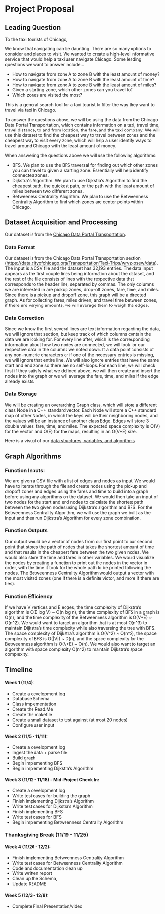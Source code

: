 # Project Proposal
## Leading Question 

To the taxi tourists of Chicago,

We know that navigating can be daunting.  There are so many options to consider and places to visit.  We wanted to create a high-level informative service that would help a taxi user navigate Chicago.  Some leading questions we want to answer include…
- How to navigate from zone A to zone B with the least amount of money?
- How to navigate from zone A to zone B with the least amount of time?
- How to navigate from zone A to zone B with the least amount of miles?
- Given a starting zone, which other zones can you travel to?
- Which zones are visited the most?

This is a general search tool for a taxi tourist to filter the way they want to travel via taxi in Chicago.

To answer the questions above, we will be using the data from the Chicago Data Portal Transportation, which contains information on a taxi, travel time, travel distance, to and from location, the fare, and the taxi company.  We will use this dataset to find the cheapest way to travel between zones and the cheapest way to visit every zone, which will help a user identify ways to travel around Chicago with the least amount of money.

When answering the questions above we will use the following algorithms: 
- BFS.  We plan to use the BFS traversal for finding out which other zones you can travel to given a starting zone.  Essentially will help identify connected zones.
- Dijkstra's Algorithm.  We plan to use Dijkstra’s Algorithm to find the cheapest path, the quickest path, or the path with the least amount of miles between two different zones.
- Betweeness Centrality Alogrithm. We plan to use the Betweenness Centrality Algorithm to find which zones are center points within Chicago.


## Dataset Acquisition and Processing
Our dataset is from the [Chicago Data Portal Transportation](https://data.cityofchicago.org/Transportation/Taxi-Trips/wrvz-psew/data).

### Data Format
Our dataset is from the Chicago Data Portal Transportation section (https://data.cityofchicago.org/Transportation/Taxi-Trips/wrvz-psew/data). The input is a CSV file and the dataset has 32,193 entries. The data input appears as the first couple lines being information about the dataset, and the rest of the file consists of lines with the respective data that corresponds to the header line, separated by commas. The only columns we are interested in are pickup zones, drop-off zones, fare, time, and miles.  Since there is a pickup and dropoff zone, this graph will be a directed graph. As for collecting fares, miles driven, and travel time between zones, if there are varying amounts, we will average them to weigh the edges. 

### Data Correction
Since we know the first several lines are text information regarding the data, we will ignore that section, but keep track of which columns contain the data we are looking for. For every line after, which is the corresponding information about how two nodes are connected, we will look for our respective data in the columns we noted down. If a data point consists of any non-numeric characters or if one of the necessary entries is missing, we will ignore that entire line.  We will also ignore entries that have the same start and end zone so there are no self-loops.  For each line, we will check first if they satisfy what we defined above, we will then create and insert the nodes into the graph or we will average the fare, time, and miles if the edge already exists.

### Data Storage

We will be creating an overarching Graph class, which will store a different class Node in a C++ standard vector.  Each Node will store a C++ standard map of other Nodes, in which the keys will be their neighboring nodes, and the values will be an instance of another class Edge. Edges will store 3 double values: fare, time, and miles.  The expected space complexity is O(V) for the vector, and O(E) for the maps,  resulting in an O(V+E) size.

Here is a visual of our [data structures, variables, and algorithms](https://lucid.app/lucidchart/0ca84bf6-6378-4cd5-96d3-1a3280ba7a60/edit?view_items=k0r5oRvgkwqO&invitationId=inv_a7727084-f564-4628-b019-52f3d605a3df) 

## Graph Algorithms 

### Function Inputs:
We are given a CSV file with a list of edges and nodes as input. We would have to iterate through the file and create nodes using the pickup and dropoff zones and edges using the fares and time to build into a graph before using any algorithms on the dataset. We would then take an input of two nodes for the start and end nodes to calculate the shortest path between the two given nodes using Dijkstra’s algorithm and BFS. For the Betweenness Centrality Algorithm, we will use the graph we built as the input and then run Dijkstra’s Algorithm for every zone combination.

### Function Outputs
Our output would be a vector of nodes from our first point to our second point that stores the path of nodes that takes the shortest amount of time and that results in the cheapest fare between the two given nodes. We would also store the time and fares in other variables. We would visualize the nodes by creating a function to print out the nodes in the vector in order, with the time it took for the whole path to be printed following the nodes. The Betweenness Centrality Algorithm would output a vector with the most visited zones (one if there is a definite victor, and more if there are ties).  

### Function Efficiency
If we have V vertices and E edges, the time complexity of Dijkstra’s algorithm is O(E log V) ~ O(n log n), the time complexity of BFS in a graph is O(n), and the time complexity of the Betweenness algorithm is O(V*E) ~ O(n^2). We would want to target an algorithm that is at most O(n^3) to maintain Dijkstra’s time complexity while also traversing the tree with BFS. The space complexity of Dijkstra’s algorithm is O(V^2) ~ O(n^2), the space complexity of BFS is O(|V|) ~ O(n), and the space complexity for the Betweenness algorithm is O(V+E) ~ O(n). We would also want to target an algorithm with space complexity O(n^2) to maintain Dijkstra’s space complexity. 

## Timeline

#### Week 1 (11/4): 
- Create a development log 
- Database Schema
- Class implementation
- Create the Read.Me
- Create the makefile 
- Create a small dataset to test against (at most 20 nodes)
- Configure user input

#### Week 2 (11/5 - 11/11): 
- Create a development log
- Ingest the data + parse file
- Build graph
- Begin implementing BFS
- Begin implementing Dijkstra’s Algorithm

#### Week 3 (11/12 - 11/18) - Mid-Project Check In:  
- Create a development log
- Write test cases for building the graph
- Finish implementing Dijkstra’s Algorithm
- Write test cases for Dijkstra’s Algorithm
- Finish implementing BFS
- Write test cases for BFS
- Begin implementing Betweenness Centrality Algorithm

### Thanksgiving Break (11/19 - 11/25)

#### Week 4 (11/26 - 12/2): 
- Finish implementing Betweenness Centrality Algorithm
- Write test cases for Betweenness Centrality Algorithm
- Code and documentation clean up
- Write written report
- Clean up the Schema,
- Update README

#### Week 5 (12/3 - 12/8): 
- Complete Final Presentation/video
